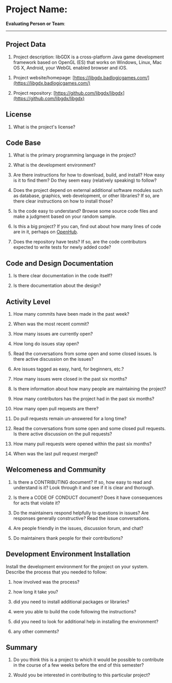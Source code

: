 # Project Name:  <!-- replace with the project name -->   



**Evaluating Person or Team**:
<!-- list your first name and github user-name-->

---

## Project Data

1. Project description: libGDX is a cross-platform Java game development framework based on OpenGL (ES) that works on Windows, Linux, Mac OS X, Android, your WebGL enabled browser and iOS.<br>
<!--
What is the purpose of this project? What does the code do? What type of users
does it have?
-->

1. Project website/homepage: [https://libgdx.badlogicgames.com/](https://libgdx.badlogicgames.com/)

1. Project repository: [https://github.com/libgdx/libgdx](https://github.com/libgdx/libgdx)



## License

1. What is the project's license? <br>
<!--
In most repositories there will be a file named LICENSE or something similar in
the root level of the repository. This is the one to examine. There may be
different licenses on specific files, but the project will have a main license.
-->



## Code Base


1. What is the primary programming language in the project?

1. What is the development environment? <br>
	<!--
	For example, is it Gnu C++ on Linux?
	Is it a Windows 10 application? Does one need to develop in a virtual machine?
	-->

1. Are there instructions for how to download, build, and install? How easy is it
to find them? Do they seem easy (relatively speaking) to follow? <br>

1. Does the project depend on external additional software modules such as
database,  graphics, web development, or other libraries? If so, are there clear instructions on how to install those? <br>

1. Is the code easy to understand? Browse some source code files and make
a judgment based on your random sample. <br>

1. Is this a big project? If you can, find out about how many lines of code
are in it, perhaps on [OpenHub](https://www.openhub.net/). <br>

1. Does the repository have tests? If so, are the code contributors expected to write tests for newly added code? <br>



## Code and Design Documentation
1. Is there clear documentation in the code itself? <br>

1. Is there documentation about the design?  <br>


## Activity Level


1. How many commits have been made in the past week? <br>

1. When was the most recent commit? <br>

1. How many issues are currently open? <br>

1. How long do issues stay open? <br>
	<!--
	Take the five closed issues (they can be most recently closed or a sample distributed over time) and look at when each was first reported.
	Compute the number of days that each was open and take the average.
	-->

1. Read the conversations from some open and some closed issues. Is there active discussion on the issues? <br>

1. Are issues tagged as easy, hard, for beginners, etc.? <br>

1. How many issues were closed in the past six months? <br>

1. Is there information about how many people are maintaining the project? <br>

1. How many contributors has the project had in the past six months? <br>

1. How many open pull requests are there? <br>

1. Do pull requests remain un-answered for a long time? <br>
	<!--
	Look at the closed pull requests to see how long they stayed open.
	Take the five closed pull requests  (they can be most recently closed or a sample distributed over time) and look at when each was first created.
	Compute the number of days that each was open and take the average.
	-->

1. Read the conversations from some open and some closed pull requests.  Is there active discussion on the pull requests? <br>

1. How many pull requests were opened within the past six months? <br>

1. When was the last  pull request  merged? <br>

## Welcomeness and Community

1. Is there a CONTRIBUTING document? If so, how easy to read and understand is it?
Look through it and see if it is clear and thorough. <br>

1. Is there a CODE OF CONDUCT document? Does it have consequences for acts that
violate it? <br>

1. Do the maintainers respond helpfully to questions in issues?
Are responses generally constructive? Read the issue conversations. <br>

1. Are people friendly in the issues, discussion forum, and chat? <br>

1. Do maintainers thank people for their contributions? <br>


## Development Environment Installation

Install the development environment for the project on your system.
Describe the process that you needed to follow:

1. how involved was the process? <br>

1. how long it take you? <br>

1. did you need to install additional packages or libraries? <br>

1. were you able to build the code following the instructions? <br>

1. did you need to look for additional help in installing the environment? <br>

1. any other comments? <br>




## Summary
1. Do you think  this is a project to which it would be possible to contribute
in the course of a few weeks before the end of this semester? <br>
	<!--
	Explain your position. Do NOT simply say 'yes or 'no'.
	-->

1. Would you be interested in contributing to this particular project? <br>
	<!--
	Explain why you would or would not be interested in contributing to this project. Do NOT simply say 'yes or 'no'.
	-->
